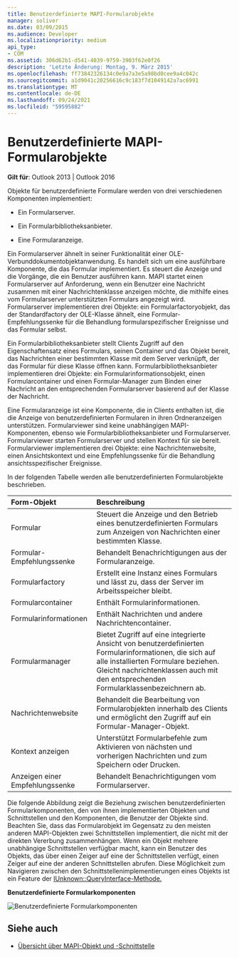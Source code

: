 ```yaml
---
title: Benutzerdefinierte MAPI-Formularobjekte
manager: soliver
ms.date: 03/09/2015
ms.audience: Developer
ms.localizationpriority: medium
api_type:
- COM
ms.assetid: 306d62b1-d541-4039-9759-3903f62e0f26
description: 'Letzte Änderung: Montag, 9. März 2015'
ms.openlocfilehash: ff73842326134c0e9a7a3e5a98bd0cee9a4c042c
ms.sourcegitcommit: a1d9041c20256616c9c183f7d1049142a7ac6991
ms.translationtype: MT
ms.contentlocale: de-DE
ms.lasthandoff: 09/24/2021
ms.locfileid: "59595882"
---
```

# <a name="mapi-custom-form-objects"></a>Benutzerdefinierte MAPI-Formularobjekte
  
**Gilt für**: Outlook 2013 | Outlook 2016 
  
Objekte für benutzerdefinierte Formulare werden von drei verschiedenen Komponenten implementiert:
  
- Ein Formularserver.
    
- Ein Formularbibliotheksanbieter.
    
- Eine Formularanzeige.
    
Ein Formularserver ähnelt in seiner Funktionalität einer OLE-Verbunddokumentobjektanwendung. Es handelt sich um eine ausführbare Komponente, die das Formular implementiert. Es steuert die Anzeige und die Vorgänge, die ein Benutzer ausführen kann. MAPI startet einen Formularserver auf Anforderung, wenn ein Benutzer eine Nachricht zusammen mit einer Nachrichtenklasse anzeigen möchte, die mithilfe eines vom Formularserver unterstützten Formulars angezeigt wird. Formularserver implementieren drei Objekte: ein Formularfactoryobjekt, das der Standardfactory der OLE-Klasse ähnelt, eine Formular-Empfehlungssenke für die Behandlung formularspezifischer Ereignisse und das Formular selbst. 
  
Ein Formularbibliotheksanbieter stellt Clients Zugriff auf den Eigenschaftensatz eines Formulars, seinen Container und das Objekt bereit, das Nachrichten einer bestimmten Klasse mit dem Server verknüpft, der das Formular für diese Klasse öffnen kann. Formularbibliotheksanbieter implementieren drei Objekte: ein Formularinformationsobjekt, einen Formularcontainer und einen Formular-Manager zum Binden einer Nachricht an den entsprechenden Formularserver basierend auf der Klasse der Nachricht.
  
Eine Formularanzeige ist eine Komponente, die in Clients enthalten ist, die die Anzeige von benutzerdefinierten Formularen in ihren Ordneranzeigen unterstützen. Formularviewer sind keine unabhängigen MAPI-Komponenten, ebenso wie Formularbibliotheksanbieter und Formularserver. Formularviewer starten Formularserver und stellen Kontext für sie bereit. Formularviewer implementieren drei Objekte: eine Nachrichtenwebsite, einen Ansichtskontext und eine Empfehlungssenke für die Behandlung ansichtsspezifischer Ereignisse.
  
In der folgenden Tabelle werden alle benutzerdefinierten Formularobjekte beschrieben. 
  
|**Form-Objekt**|**Beschreibung**|
|:-----|:-----|
|Formular  <br/> |Steuert die Anzeige und den Betrieb eines benutzerdefinierten Formulars zum Anzeigen von Nachrichten einer bestimmten Klasse.  <br/> |
|Formular-Empfehlungssenke  <br/> |Behandelt Benachrichtigungen aus der Formularanzeige.  <br/> |
|Formularfactory  <br/> |Erstellt eine Instanz eines Formulars und lässt zu, dass der Server im Arbeitsspeicher bleibt.  <br/> |
|Formularcontainer  <br/> |Enthält Formularinformationen.  <br/> |
|Formularinformationen  <br/> |Enthält Nachrichten und andere Nachrichtencontainer.  <br/> |
|Formularmanager  <br/> |Bietet Zugriff auf eine integrierte Ansicht von benutzerdefinierten Formularinformationen, die sich auf alle installierten Formulare beziehen. Gleicht nachrichtenklassen auch mit den entsprechenden Formularklassenbezeichnern ab.  <br/> |
|Nachrichtenwebsite  <br/> |Behandelt die Bearbeitung von Formularobjekten innerhalb des Clients und ermöglicht den Zugriff auf ein Formular-Manager-Objekt.  <br/> |
|Kontext anzeigen  <br/> |Unterstützt Formularbefehle zum Aktivieren von nächsten und vorherigen Nachrichten und zum Speichern oder Drucken.  <br/> |
|Anzeigen einer Empfehlungssenke  <br/> |Behandelt Benachrichtigungen vom Formularserver.  <br/> |
   
Die folgende Abbildung zeigt die Beziehung zwischen benutzerdefinierten Formularkomponenten, den von ihnen implementierten Objekten und Schnittstellen und den Komponenten, die Benutzer der Objekte sind. Beachten Sie, dass das Formularobjekt im Gegensatz zu den meisten anderen MAPI-Objekten zwei Schnittstellen implementiert, die nicht mit der direkten Vererbung zusammenhängen. Wenn ein Objekt mehrere unabhängige Schnittstellen verfügbar macht, kann ein Benutzer des Objekts, das über einen Zeiger auf eine der Schnittstellen verfügt, einen Zeiger auf eine der anderen Schnittstellen abrufen. Diese Möglichkeit zum Navigieren zwischen den Schnittstellenimplementierungen eines Objekts ist ein Feature der [IUnknown::QueryInterface-Methode.](https://msdn.microsoft.com/library/54d5ff80-18db-43f2-b636-f93ac053146d%28Office.15%29.aspx) 
  
**Benutzerdefinierte Formularkomponenten**
  
![Benutzerdefinierte Formularkomponenten](media/amapi_67.gif "Benutzerdefinierte Formularkomponenten")
  
## <a name="see-also"></a>Siehe auch

- [Übersicht über MAPI-Objekt und -Schnittstelle](mapi-object-and-interface-overview.md)

